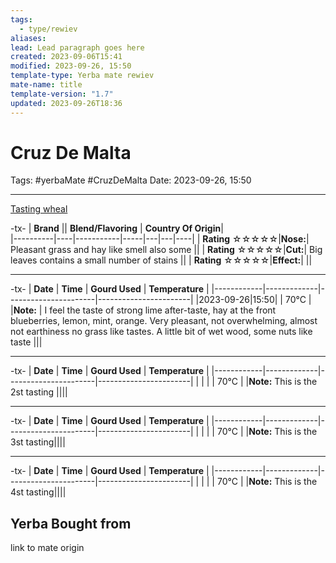 ```yaml
---
tags:
  - type/rewiev
aliases: 
lead: Lead paragraph goes here
created: 2023-09-06T15:41
modified: 2023-09-26, 15:50
template-type: Yerba mate rewiev
mate-name: title
template-version: "1.7"
updated: 2023-09-26T18:36
---
```


# Cruz De Malta

Tags: #yerbaMate #CruzDeMalta
Date: 2023-09-26, 15:50

--- 

[Tasting wheal](../Assets/Images/CigarAdvisorTastingWheel.jpg)

-tx-
| **Brand**  || **Blend/Flavoring** | **Country Of Origin**|   
|----------|----|-----------|-----|---|---|----|
| **Rating**  ☆☆☆☆☆|**Nose:**| Pleasant grass and hay like smell also some   ||
| **Rating**  ☆☆☆☆☆|**Cut:**| Big leaves contains a small number of stains ||
| **Rating**  ☆☆☆☆☆|**Effect:**|  ||

---
-tx-
| **Date**   | **Time** | **Gourd Used** | **Temperature** |
|------------|-------------|----------------------|-----------------------|
|2023-09-26|15:50| | 70°C |
|**Note:** | I feel the taste of strong lime after-taste, hay at the front blueberries, lemon, mint, orange. Very pleasant, not overwhelming, almost not earthiness no grass like tastes. A little bit of wet wood, some nuts like taste |||

---
-tx-
| **Date**   | **Time** | **Gourd Used** | **Temperature** |
|------------|-------------|----------------------|-----------------------|
| | | | 70°C |
|**Note:** This is the 2st tasting ||||

---
-tx-
| **Date**   | **Time** | **Gourd Used** | **Temperature** |
|------------|-------------|----------------------|-----------------------|
| | | | 70°C |
|**Note:** This is the 3st tasting||||

---
-tx-
| **Date**   | **Time** | **Gourd Used** | **Temperature** |
|------------|-------------|----------------------|-----------------------|
| | | | 70°C |
|**Note:** This is the 4st tasting||||

## Yerba Bought from

link to mate origin 